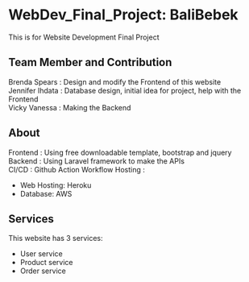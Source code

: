 # WebDev_Final_Project: BaliBebek
This is for Website Development Final Project

## Team Member and Contribution
Brenda Spears   : Design and modify the Frontend of this website<br>
Jennifer Ihdata : Database design, initial idea for project, help with the Frontend<br>
Vicky Vanessa   : Making the Backend<br>

## About
Frontend  : Using free downloadable template, bootstrap and jquery<br>
Backend   : Using Laravel framework to make the APIs<br>
CI/CD     : Github Action Workflow
Hosting   : 
  - Web Hosting: Heroku
  - Database: AWS
  
## Services
This website has 3 services:
  - User service
  - Product service
  - Order service
